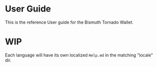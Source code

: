 # User Guide

This is the reference User guide for the Bismuth Tornado Wallet.

# WIP

Each language will have its own localized `Help.md` in the matching "locale" dir.  
